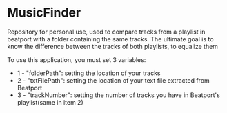 # MusicFinder

Repository for personal use, used to compare tracks from a playlist in beatport with a folder containing the same tracks. The ultimate goal is to know the difference between the tracks of both playlists, to equalize them


To use this application, you must set 3 variables:

- 1 - "folderPath": setting the location of your tracks
- 2 - "txtFilePath": setting the location of your text file extracted from Beatport
- 3 - "trackNumber": setting the number of tracks you have in Beatport's playlist(same in item 2)